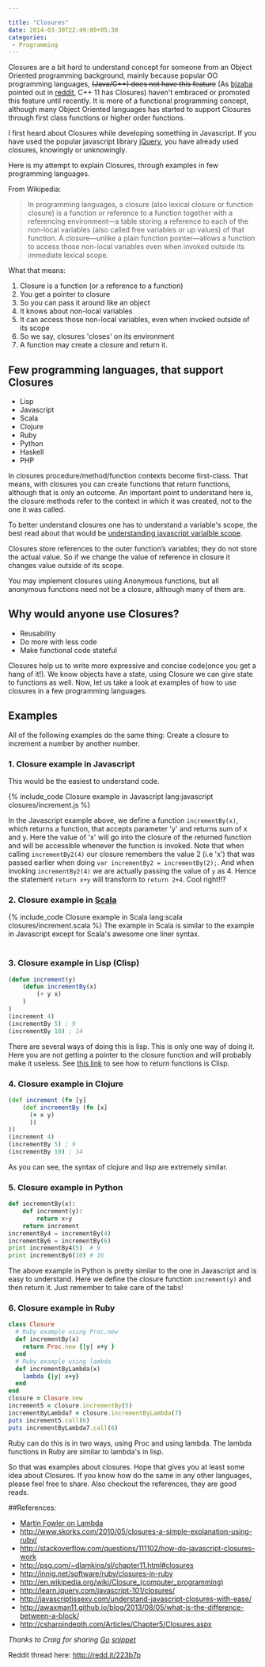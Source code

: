```yaml
---

title: "Closures"
date: 2014-03-30T22:49:00+05:30
categories:
 - Programming
---
```

Closures are a bit hard to understand concept for someone from an Object Oriented programming background, mainly because popular OO programming languages, <s>(Java/C++) does not have this feature</s> (As [bjzaba][bjzaba] pointed out in [reddit][bjzaba_comment], C++ 11 has Closures) haven't embraced or promoted this feature until recently. It is more of a functional programming concept, although many Object Oriented languages has started to support Closures through first class functions or higher order functions.

I first heard about Closures while developing something in Javascript. If you have used the popular javascript library [jQuery][2], you have already used closures, knowingly or unknowingly.

Here is my attempt to explain Closures, through examples in few programming languages.

From Wikipedia:
> In programming languages, a closure (also lexical closure or function
> closure) is a function or reference to a function together with a
> referencing environment—a table storing a reference to each of the
> non-local variables (also called free variables or up values) of that
> function. A closure—unlike a plain function pointer—allows a
> function to access those non-local variables even when invoked outside
> its immediate lexical scope.

What that means:
1. Closure is a function (or a reference to a function)
2. You get a pointer to closure
3. So you can pass it around like an object
4. It knows about non-local variables
5. It can access those non-local variables, even when invoked outside of its scope
6. So we say, closures 'closes' on its environment
7. A function may create a closure and return it.

## Few programming languages, that support Closures
* Lisp
* Javascript
* Scala
* Clojure
* Ruby
* Python
* Haskell
* PHP

In closures procedure/method/function contexts become first-class. That means, with closures you can create functions that return functions, although that is only an outcome. An important point to understand here is, the closure methods refer to the context in which it was created, not to the one it was called.

To better understand closures one has to understand a variable's scope, the best read about that would be [understanding javascript varialble scope][1].

Closures store references to the outer function’s variables; they do not store the actual value. So if we change the value of reference in closure it changes value outside of its scope.

You may implement closures using Anonymous functions, but all anonymous functions need not be a closure, although many of them are.

## Why would anyone use Closures?
* Reusability
* Do more with less code
* Make functional code stateful

Closures help us to write more expressive and concise code(once you get a hang of it!). We know objects have a state, using Closure we can give state to functions as well.
Now, let us take a look at examples of how to use closures in a few programming languages.

## Examples

All of the following examples do the same thing: Create a closure to increment a number by another number.

### 1. Closure example in Javascript

This would be the easiest to understand code.

{% include_code Closure example in Javascript lang:javascript closures/increment.js %}

In the Javascript example above, we define a function `incrementBy(x)`, which returns a function, that accepts parameter 'y' and returns sum of x and y. Here the value of 'x' will go into the closure of the returned function and will be accessible whenever the function is invoked.
Note that when calling `incrementBy2(4)` our closure remembers the value 2 (i.e 'x') that was passed earlier when doing `var incrementBy2 = incrementBy(2);`. And when invoking `incrementBy2(4)` we are actually passing the value of `y` as 4. Hence the statement `return x+y` will transform to `return 2+4`. Cool right!!?

### 2. Closure example in [Scala][3]
{% include_code Closure example in Scala lang:scala closures/increment.scala %}
The example in Scala is similar to the example in Javascript except for Scala's awesome one liner syntax.  
<br/>

### 3. Closure example in Lisp (Clisp)
```lisp
(defun increment(y)
    (defun incrementBy(x)
        (+ y x)
    )
)
(increment 4)
(incrementBy 5) ; 9
(incrementBy 10) ; 14
```

There are several ways of doing this is lisp. This is only one way of doing it. Here you are not getting a pointer to the closure function and will probably make it useless. See [this link](http://dunsmor.com/lisp/onlisp/onlisp_9.html) to see how to return functions is Clisp.  


### 4. Closure example in Clojure
```clojure
(def increment (fn [y]
    (def incrementBy (fn [x]
      (+ x y)
      ))
))
(increment 4)
(incrementBy 5) ; 9
(incrementBy 10) ; 14
```
As you can see, the syntax of clojure and lisp are extremely similar.  


### 5. Closure example in Python
```python
def incrementBy(x):
    def increment(y):
        return x+y
    return increment
incrementBy4 = incrementBy(4)
incrementBy6 = incrementBy(6)
print incrementBy4(5)  # 9
print incrementBy6(10) # 16
```

The above example in Python is pretty similar to the one in Javascript and is easy to understand. Here we define the closure function `increment(y)` and then return it. Just remember to take care of the tabs!


### 6. Closure example in Ruby
```ruby
class Closure
  # Ruby example using Proc.new
  def incrementBy(x)
    return Proc.new {|y| x+y }
  end
  # Ruby example using lambda
  def incrementByLambda(x)
    lambda {|y| x+y}
  end
end
closure = Closure.new
increment5 = closure.incrementBy(5)
incrementByLambda7 = closure.incrementByLambda(7)
puts increment5.call(6)
puts incrementByLambda7.call(6)
```
Ruby can do this is in two ways, using Proc and using lambda. The lambda functions in Ruby are similar to lambda's in lisp.


So that was examples about closures. Hope that gives you at least some idea about Closures. If you know how do the same in any other languages, please feel free to share. Also checkout the references, they are good reads.

##References:
* [Martin Fowler on Lambda](http://martinfowler.com/bliki/Lambda.html)
* http://www.skorks.com/2010/05/closures-a-simple-explanation-using-ruby/
* http://stackoverflow.com/questions/111102/how-do-javascript-closures-work
* http://psg.com/~dlamkins/sl/chapter11.html#closures
* http://innig.net/software/ruby/closures-in-ruby
* http://en.wikipedia.org/wiki/Closure_(computer_programming)
* http://learn.jquery.com/javascript-101/closures/
* http://javascriptissexy.com/understand-javascript-closures-with-ease/
* http://awaxman11.github.io/blog/2013/08/05/what-is-the-difference-between-a-block/
* http://csharpindepth.com/Articles/Chapter5/Closures.aspx

_Thanks to Craig for sharing [Go][go] [snippet][craig]_

Reddit thread here: http://redd.it/223b7p

[1]: http://www.coolcoder.in/2014/03/everything-you-need-to-know-about.html "Everything you need to know about javascript variable scope"
[2]: http://jquery.com "jQuery"
[3]: http://scala-lang.org/ "Scala"
[go]: http://golang.org/ "The Go Programming Language"
[craig]: http://tech.deepumohan.com/2014/03/closures.html#comment-1316532644
[bjzaba]: http://www.reddit.com/user/bjzaba
[bjzaba_comment]: http://www.reddit.com/r/programming/comments/223b7p/closures/cgiyg9o
